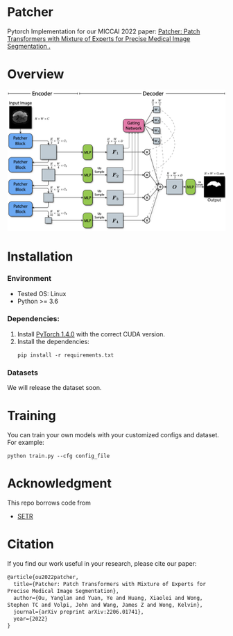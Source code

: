 # Patcher

Pytorch Implementation for our MICCAI 2022 paper: [Patcher: Patch Transformers with Mixture of Experts for Precise Medical Image Segmentation
.](https://arxiv.org/abs/2206.01741)



# Overview
![Loading Patcher Overview](https://github.com/YanglanOu/patcher/blob/master/imgs/overview.png)

# Installation
### Environment
* Tested OS: Linux
* Python >= 3.6

### Dependencies:
1. Install [PyTorch 1.4.0](https://pytorch.org/get-started/previous-versions/) with the correct CUDA version.
2. Install the dependencies:
    ```
    pip install -r requirements.txt

    ```

### Datasets
We will release the dataset soon.

# Training
You can train your own models with your customized configs and dataset. For example:

```
python train.py --cfg config_file 
```

# Acknowledgment
This repo borrows code from
* [SETR](https://github.com/fudan-zvg/SETR)


# Citation
If you find our work useful in your research, please cite our paper:
```
@article{ou2022patcher,
  title={Patcher: Patch Transformers with Mixture of Experts for Precise Medical Image Segmentation},
  author={Ou, Yanglan and Yuan, Ye and Huang, Xiaolei and Wong, Stephen TC and Volpi, John and Wang, James Z and Wong, Kelvin},
  journal={arXiv preprint arXiv:2206.01741},
  year={2022}
}
```

